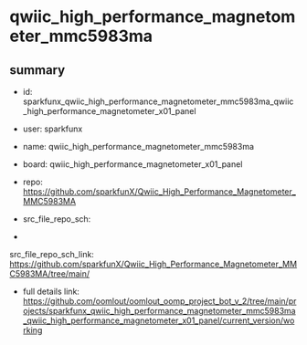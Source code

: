 # qwiic_high_performance_magnetometer_mmc5983ma
 
## summary 
* id: sparkfunx_qwiic_high_performance_magnetometer_mmc5983ma_qwiic_high_performance_magnetometer_x01_panel
* user: sparkfunx
* name: qwiic_high_performance_magnetometer_mmc5983ma
* board: qwiic_high_performance_magnetometer_x01_panel
* repo: https://github.com/sparkfunX/Qwiic_High_Performance_Magnetometer_MMC5983MA



* src_file_repo_sch: 
*
 src_file_repo_sch_link: https://github.com/sparkfunX/Qwiic_High_Performance_Magnetometer_MMC5983MA/tree/main/
* full details link: https://github.com/oomlout/oomlout_oomp_project_bot_v_2/tree/main/projects/sparkfunx_qwiic_high_performance_magnetometer_mmc5983ma_qwiic_high_performance_magnetometer_x01_panel/current_version/working  






